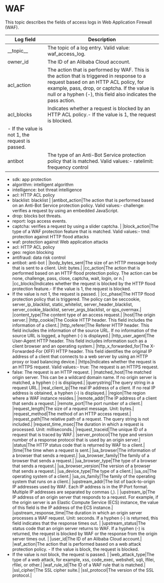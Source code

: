 # WAF

This topic describes the fields of access logs in Web Application Firewall \(WAF\).

|Log field|Description|
|---------|-----------|
|\_\_topic\_\_|The topic of a log entry. Valid value: waf\_access\_log.|
|owner\_id|The ID of an Alibaba Cloud account.|
|acl\_action|The action that is performed by WAF. This is the action that is triggered in response to a request based on an HTTP ACL policy, for example, pass, drop, or captcha. If the value is null or a hyphen \(-\), this field also indicates the pass action. |
|acl\_blocks|Indicates whether a request is blocked by an HTTP ACL policy.-   If the value is 1, the request is blocked.
-   If the value is not 1, the request is passed. |
|antibot|The type of an Anti-Bot Service protection policy that is matched. Valid values:-   ratelimit: frequency control
-   sdk: app protection
-   algorithm: intelligent algorithm
-   intelligence: bot threat intelligence
-   acl: HTTP ACL policy
-   blacklist: blacklist |
|antibot\_action|The action that is performed based on an Anti-Bot Service protection policy. Valid values:-   challenge: verifies a request by using an embedded JavaScript.
-   drop: blocks bot threats.
-   report: logs access events.
-   captcha: verifies a request by using a slider captcha. |
|block\_action|The type of a WAF protection feature that is matched. Valid values:-   tmd: protection against HTTP flood attacks
-   waf: protection against Web application attacks
-   acl: HTTP ACL policy
-   geo: region blocking
-   antifraud: data risk control
-   antibot: anti-bot |
|body\_bytes\_sent|The size of an HTTP message body that is sent to a client. Unit: bytes.|
|cc\_action|The action that is performed based on an HTTP flood protection policy. The action can be none, challenge, pass, close, captcha, wait, login, or n.|
|cc\_blocks|Indicates whether the request is blocked by the HTTP flood protection feature.-   If the value is 1, the request is blocked.
-   If the value is not 1, the request is passed. |
|cc\_phase|The HTTP flood protection policy that is triggered. The policy can be seccookie, server\_ip\_blacklist, static\_whitelist, server\_header\_blacklist, server\_cookie\_blacklist, server\_args\_blacklist, or qps\_overmax.|
|content\_type|The content type of an access request.|
|host|The origin server.|
|http\_cookie|The Cookie HTTP header. This field includes the information of a client.|
|http\_referer|The Referer HTTP header. This field includes the information of the source URL. If no information of the source URL is logged, a hyphen \(-\) is displayed.|
|http\_user\_agent|The User-Agent HTTP header. This field includes information such as a client browser and an operating system.|
|http\_x\_forwarded\_for|The X-Forwarded-For \(XFF\) HTTP header. This field identifies the original IP address of a client that connects to a web server by using an HTTP proxy or load balancing device.|
|https|Indicates whether the request is an HTTPS request. Valid values:-   true: The request is an HTTPS request.
-   false: The request is an HTTP request. |
|matched\_host|The matched origin server. This can be a wildcard domain name. If no origin server is matched, a hyphen \(-\) is displayed.|
|querystring|The query string in a request URL.|
|real\_client\_ip|The real IP address of a client. If no real IP address is obtained, a hyphen \(-\) is displayed.|
|region|The region where a WAF instance resides.|
|remote\_addr|The IP address of a client that sends a request.|
|remote\_port|The port number of a client.|
|request\_length|The size of a request message. Unit: bytes.|
|request\_method|The method of an HTTP access request.|
|request\_path|The relative path of a request. The query string is not included.|
|request\_time\_msec|The duration in which a request is processed. Unit: milliseconds.|
|request\_traceid|The unique ID of a request that is traced by WAF.|
|server\_protocol|The type and version number of a response protocol that is used by an origin server.|
|status|The HTTP status code that is returned by WAF to a client.|
|time|The time when a request is sent.|
|ua\_browser|The information of a browser that sends a request.|
|ua\_browser\_family|The family of a browser that sends a request.|
|ua\_browser\_type|The type of a browser that sends a request.|
|ua\_browser\_version|The version of a browser that sends a request.|
|ua\_device\_type|The type of a client.|
|ua\_os|The operating system of a client.|
|ua\_os\_family|The family of the operating system that runs on a client.|
|upstream\_addr|The list of back-to-origin IP addresses used by WAF. Each IP address is in the IP:Port format. Multiple IP addresses are separated by commas \(,\). |
|upstream\_ip|The IP address of an origin server that responds to a request. For example, if the origin server is an Elastic Compute Service \(ECS\) instance, the value of this field is the IP address of the ECS instance.|
|upstream\_response\_time|The duration in which an origin server processes a WAF request. Unit: seconds. If a hyphen \(-\) is returned, this field indicates that the response times out. |
|upstream\_status|The status code that an origin server returns to WAF. If a hyphen \(-\) is returned, the request is blocked by WAF or the response from the origin server times out. |
|user\_id|The ID of an Alibaba Cloud account.|
|waf\_action|The action that is performed based on a web attack protection policy. -   If the value is block, the request is blocked.
-   If the value is not block, the request is passed. |
|web\_attack\_type|The type of a web attack, for example, xss, code\_exec, webshell, sqli, lfilei, rfilei, or other.|
|waf\_rule\_id|The ID of a WAF rule that is matched.|
|ssl\_cipher|The SSL cipher suite.|
|ssl\_protocol|The version of the SSL protocol.|

